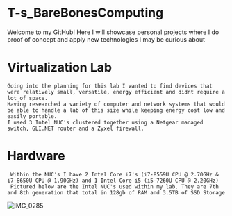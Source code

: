 # T-s_BareBonesComputing
Welcome to my GitHub!
Here I will showcase personal projects where I do proof of concept and apply new technologies I may be curious about
# Virtualization Lab
	Going into the planning for this lab I wanted to find devices that were relatively small, versatile, energy efficient and didnt require a lot of space.
	Having researched a variety of computer and network systems that would be able to handle a lab of this size while keeping energy cost low and easily portable.
	I used 3 Intel NUC's clustered together using a Netgear managed switch, GLI.NET router and a Zyxel firewall.
		
   # Hardware
     Within the NUC's I have 2 Intel Core i7's (i7-8559U CPU @ 2.70GHz & i7-8650U CPU @ 1.90GHz) and 1 Intel Core i5 (i5-7260U CPU @ 2.20GHz)
     Pictured below are the Intel NUC's used within my lab. They are 7th and 8th generation that total in 128gb of RAM and 3.5TB of SSD Storage
  
![IMG_0285](https://user-images.githubusercontent.com/67407192/115975104-c6e9b280-a516-11eb-9f60-9742850b5acc.JPG)

